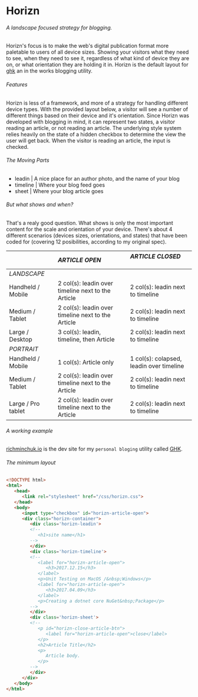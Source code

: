 # Horizn

###### A landscape focused strategy for blogging. 

Horizn's focus is to make the web's digital publication format more paletable to users of all device sizes. Showing your visitors what they need to see, when they need to see it, regardless of what kind of device they are on, or what orientation they are holding it in. Horizn is the default layout for [ghk](https://github.com/rjminchuk/ghk) an in the works blogging utility.

###### Features

Horizn is less of a framework, and more of a strategy for handling different device types. With the provided layout below, a visitor will see a number of different things based on their device and it's orientation. Since Horizn was developed with blogging in mind, it can represent two states, a visitor reading an article, or not reading an article. The underlying style system relies heavily on the state of a hidden checkbox to determine the view the user will get back. When the visitor is reading an article, the input is checked.

###### The Moving Parts

- leadin | A nice place for an author photo, and the name of your blog
- timeline | Where your blog feed goes
- sheet | Where your blog article goes

###### But what shows and when?

That's a realy good question. What shows is only the most important content for the scale and orientation of your device. There's about 4 different scenarios (devices sizes, orientations, and states) that have been coded for (covering 12 posibilities, according to my original spec).

|                    | *ARTICLE OPEN*                                     | *ARTICLE CLOSED*                         |
|:------------------ |:-------------------------------------------------- |:---------------------------------------- |
| *LANDSCAPE*        |                                                    |                                          |
| Handheld / Mobile  | 2 col(s): leadin over timeline next to the Article | 2 col(s): leadin next to timeline        |
| Medium / Tablet    | 2 col(s): leadin over timeline next to the Article | 2 col(s): leadin next to timeline        |
| Large / Desktop    | 3 col(s): leadin, timeline, then Article           | 2 col(s): leadin next to timeline        |
| *PORTRAIT*         |                                                    |                                          |
| Handheld / Mobile  | 1 col(s): Article only                             | 1 col(s): colapsed, leadin over timeline |
| Medium / Tablet    | 2 col(s): leadin over timeline next to the Article | 2 col(s): leadin next to timeline        |
| Large / Pro tablet | 2 col(s): leadin over timeline next to the Article | 2 col(s): leadin next to timeline        |

###### A working example

[richminchuk.io](https://richminchukio11win.azurewebsites.net) is the dev site for my `personal bloging` utility called [GHK](https://github.com/rjminchuk/ghk).

###### The minimum layout 

```html
<!DOCTYPE html>
<html>
   <head>
      <link rel="stylesheet" href="/css/horizn.css">
   </head>
   <body>
      <input type="checkbox" id="horizn-article-open">
      <div class="horizn-container">
         <div class='horizn-leadin'>
         <!-- 
            <h1>site name</h1> 
         -->
         </div>
         <div class='horizn-timeline'>
         <!--
            <label for="horizn-article-open">
               <h3>2017.12.15</h3>
            </label>
            <p>Unit Testing on MacOS /&nbsp;Windows</p>
            <label for="horizn-article-open">
               <h3>2017.04.09</h3>
            </label>
            <p>Creating a dotnet core NuGet&nbsp;Package</p> 
         -->
         </div>
         <div class='horizn-sheet'>
         <!--
            <p id="horizn-close-article-btn">
               <label for="horizn-article-open">close</label>
            </p>
            <h2>Article Title</h2>
            <p>
               Article body.
            </p>
         -->
         </div>
      </div>
   </body>
</html>
```
